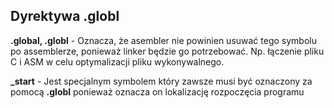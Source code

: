 ## Dyrektywa .globl

**.global, .globl** - Oznacza, że asembler nie powinien usuwać tego symbolu po assemblerze, ponieważ linker będzie go potrzebować. Np. łączenie pliku C i ASM w celu optymalizacji pliku wykonywalnego.

**\_start** - Jest specjalnym symbolem który zawsze musi być oznaczony za pomocą **.globl** ponieważ oznacza on lokalizację rozpoczęcia programu

##

